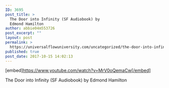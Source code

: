 ```yaml
---
ID: 3695
post_title: >
  The Door into Infinity (SF Audiobook) by
  Edmond Hamilton
author: abbie04m553726
post_excerpt: ""
layout: post
permalink: >
  https://universalflowuniversity.com/uncategorized/the-door-into-infinity-sf-audiobook-by-edmond-hamilton/
published: true
post_date: 2017-10-15 14:02:13
---
```

[embed]https://www.youtube.com/watch?v=MrV0oQemaCw[/embed]<br>
<p>The Door into Infinity (SF Audiobook) by Edmond Hamilton</p>